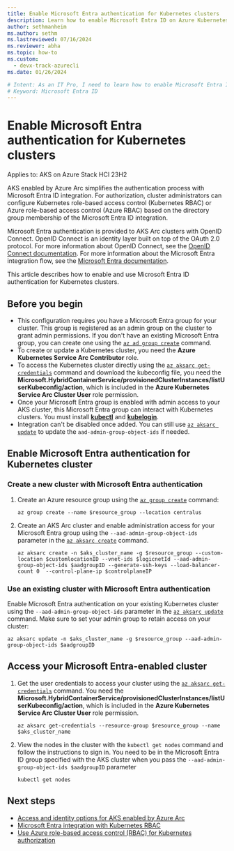 ```yaml
---
title: Enable Microsoft Entra authentication for Kubernetes clusters
description: Learn how to enable Microsoft Entra ID on Azure Kubernetes Service with kubelogin and authenticate Azure users with credentials or managed roles.
author: sethmanheim
ms.author: sethm 
ms.lastreviewed: 07/16/2024
ms.reviewer: abha
ms.topic: how-to
ms.custom:
  - devx-track-azurecli
ms.date: 01/26/2024

# Intent: As an IT Pro, I need to learn how to enable Microsoft Entra ID authentication for Kubernetes clusters
# Keyword: Microsoft Entra ID
---
```


# Enable Microsoft Entra authentication for Kubernetes clusters

Applies to: AKS on Azure Stack HCI 23H2

AKS enabled by Azure Arc simplifies the authentication process with Microsoft Entra ID integration. For authorization, cluster administrators can configure Kubernetes role-based access control (Kubernetes RBAC) or Azure role-based access control (Azure RBAC) based on the directory group membership of the Microsoft Entra ID integration.

Microsoft Entra authentication is provided to AKS Arc clusters with OpenID Connect. OpenID Connect is an identity layer built on top of the OAuth 2.0 protocol. For more information about OpenID Connect, see the [OpenID Connect documentation](/entra/identity-platform/v2-protocols-oidc). For more information about the Microsoft Entra integration flow, see the [Microsoft Entra documentation](concepts-security-access-identity.md#microsoft-entra-integration).

This article describes how to enable and use Microsoft Entra ID authentication for Kubernetes clusters.

## Before you begin
- This configuration requires you have a Microsoft Entra group for your cluster. This group is registered as an admin group on the cluster to grant admin permissions. If you don't have an existing Microsoft Entra group, you can create one using the [`az ad group create`](/cli/azure/ad/group#az_ad_group_create) command.
- To create or update a Kubernetes cluster, you need the **Azure Kubernetes Service Arc Contributor** role.
- To access the Kubernetes cluster directly using the [`az aksarc get-credentials`](/cli/azure/aksarc#az-aksarc-get-credentials) command and download the kubeconfig file, you need the **Microsoft.HybridContainerService/provisionedClusterInstances/listUserKubeconfig/action**, which is included in the **Azure Kubernetes Service Arc Cluster User** role permission.
- Once your Microsoft Entra group is enabled with admin access to your AKS cluster, this Microsoft Entra group can interact with Kubernetes clusters. You must install [**kubectl**](https://kubernetes.io/docs/tasks/tools/) and [**kubelogin**](https://azure.github.io/kubelogin/install.html).
- Integration can't be disabled once added. You can still use [`az aksarc update`](/cli/azure/aksarc#az-aksarc-update) to update the `aad-admin-group-object-ids` if needed.

## Enable Microsoft Entra authentication for Kubernetes cluster

### Create a new cluster with Microsoft Entra authentication

1. Create an Azure resource group using the [`az group create`](/cli/azure/group#az-group-create) command:

   ```azurecli
   az group create --name $resource_group --location centralus
   ```

2. Create an AKS Arc cluster and enable administration access for your Microsoft Entra group using the `--aad-admin-group-object-ids` parameter in the [`az aksarc create`](/cli/azure/aksarc#az-aksarc-create) command.

    ```azurecli
    az aksarc create -n $aks_cluster_name -g $resource_group --custom-location $customlocationID --vnet-ids $logicnetId --aad-admin-group-object-ids $aadgroupID --generate-ssh-keys --load-balancer-count 0  --control-plane-ip $controlplaneIP
    ```


### Use an existing cluster with Microsoft Entra authentication

Enable Microsoft Entra authentication on your existing Kubernetes cluster using the `--aad-admin-group-object-ids` parameter in the [`az aksarc update`](/cli/azure/aksarc#az-aksarc-update) command. Make sure to set your admin group to retain access on your cluster:

  ```azurecli
  az aksarc update -n $aks_cluster_name -g $resource_group --aad-admin-group-object-ids $aadgroupID
  ```

## Access your Microsoft Entra-enabled cluster

1. Get the user credentials to access your cluster using the [`az aksarc get-credentials`](/cli/azure/aksarc#az-aksarc-get-credentials) command. You need the **Microsoft.HybridContainerService/provisionedClusterInstances/listUserKubeconfig/action**, which is included in the **Azure Kubernetes Service Arc Cluster User** role permission.

   ```azurecli
   az aksarc get-credentials --resource-group $resource_group --name $aks_cluster_name
   ```

2. View the nodes in the cluster with the `kubectl get nodes` command and follow the instructions to sign in. You need to be in the Microsoft Entra ID group specified with the AKS cluster when you pass the `--aad-admin-group-object-ids $aadgroupID` parameter

   ```azurecli
   kubectl get nodes
   ```

## Next steps

- [Access and identity options for AKS enabled by Azure Arc](concepts-security-access-identity.md)
- [Microsoft Entra integration with Kubernetes RBAC](kubernetes-rbac-23h2.md)
- [Use Azure role-based access control (RBAC) for Kubernetes authorization](azure-rbac-23h2.md)
